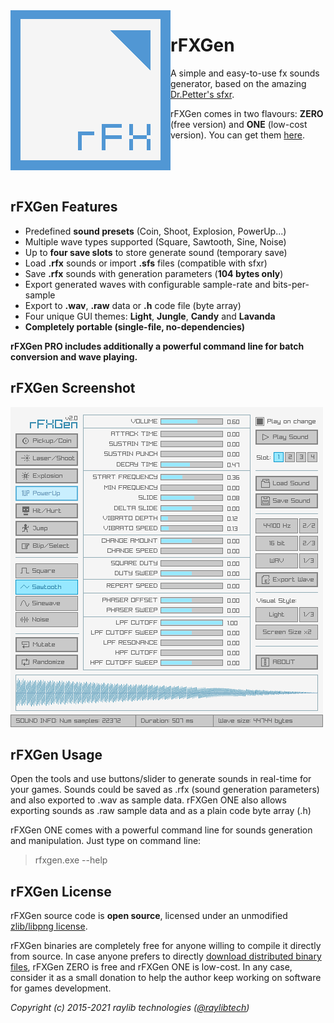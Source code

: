 <img align="left" src="logo/rfxgen_256x256.png" width=256>

# rFXGen
A simple and easy-to-use fx sounds generator, based on the amazing [Dr.Petter's sfxr](http://www.drpetter.se/project_sfxr.html).

rFXGen comes in two flavours: **ZERO** (free version) and **ONE** (low-cost version). You can get them [here](https://raylibtech.itch.io/rfxgen).

<br>
<br>
<br>

## rFXGen Features

 - Predefined **sound presets** (Coin, Shoot, Explosion, PowerUp...)
 - Multiple wave types supported (Square, Sawtooth, Sine, Noise)
 - Up to **four save slots** to store generate sound (temporary save)
 - Load **.rfx** sounds or import **.sfs** files (compatible with sfxr)
 - Save **.rfx** sounds with generation parameters (**104 bytes only**)
 - Export generated waves with configurable sample-rate and bits-per-sample
 - Export to **.wav**, **.raw** data or **.h** code file (byte array)
 - Four unique GUI themes: **Light**, **Jungle**, **Candy** and **Lavanda**
 - **Completely portable (single-file, no-dependencies)**
 
**rFXGen PRO includes additionally a powerful command line for batch conversion and wave playing.**
 
## rFXGen Screenshot

![rFXGen light interface](screenshots/rfxgen_v200_light_shot01.png)
 
## rFXGen Usage

Open the tools and use buttons/slider to generate sounds in real-time for your games.
Sounds could be saved as .rfx (sound generation parameters) and also exported to .wav as sample data. 
rFXGen ONE also allows exporting sounds as .raw sample data and as a plain code byte array (.h)

rFXGen ONE comes with a powerful command line for sounds generation and manipulation. Just type on command line:

 > rfxgen.exe --help

## rFXGen License

rFXGen source code is **open source**, licensed under an unmodified [zlib/libpng license](LICENSE).

rFXGen binaries are completely free for anyone willing to compile it directly from source. In case anyone prefers to directly [download distributed binary files](https://raylibtech.itch.io/), rFXGen ZERO is free and rFXGen ONE is low-cost. In any case, consider it as a small donation to help the author keep working on software for games development.

*Copyright (c) 2015-2021 raylib technologies ([@raylibtech](https://twitter.com/raylibtech))*
